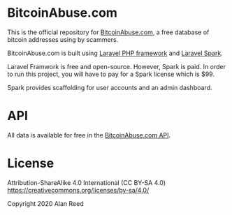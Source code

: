 # BitcoinAbuse.com

This is the official repository for [BitcoinAbuse.com](https://www.bitcoinabuse.com), a free database of bitcoin addresses using by scammers.

BitcoinAbuse.com is built using [Laravel PHP framework](https://laravel.com/) and [Laravel Spark](https://spark.laravel.com/).

Laravel Framwork is free and open-source. However, Spark is paid. In order to run this project, you will have to pay for a Spark license which is $99.

Spark provides scaffolding for user accounts and an admin dashboard.

# API

All data is available for free in the [BitcoinAbuse.com API](https://www.bitcoinabuse.com/api-docs).

# License

Attribution-ShareAlike 4.0 International (CC BY-SA 4.0) https://creativecommons.org/licenses/by-sa/4.0/

Copyright 2020 Alan Reed